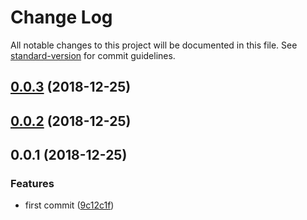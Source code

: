 # Change Log

All notable changes to this project will be documented in this file. See [standard-version](https://github.com/conventional-changelog/standard-version) for commit guidelines.

<a name="0.0.3"></a>
## [0.0.3](https://github.com/Lighting-Jack/node-transport-proxy/compare/v0.0.2...v0.0.3) (2018-12-25)



<a name="0.0.2"></a>
## [0.0.2](https://github.com/Lighting-Jack/node-transport-proxy/compare/v0.0.1...v0.0.2) (2018-12-25)



<a name="0.0.1"></a>
## 0.0.1 (2018-12-25)


### Features

* first commit ([9c12c1f](https://github.com/Lighting-Jack/node-transport-proxy/commit/9c12c1f))
